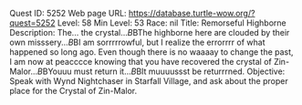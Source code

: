 Quest ID: 5252
Web page URL: https://database.turtle-wow.org/?quest=5252
Level: 58
Min Level: 53
Race: nil
Title: Remorseful Highborne
Description: The... the crystal...$B$BThe highborne here are clouded by their own misssery...$B$BI am sorrrrrowful, but I realize the errorrrr of what happened so long ago. Even though there is no waaaay to change the past, I am now at peacccce knowing that you have recovered the crystal of Zin-Malor...$B$BYouuu must return it...$B$BIt muuuussst be returrrned.
Objective: Speak with Wynd Nightchaser in Starfall Village, and ask about the proper place for the Crystal of Zin-Malor.
